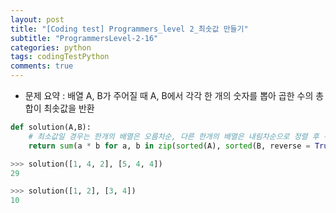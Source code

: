 ```yaml
---
layout: post
title: "[Coding test] Programmers_level 2_최솟값 만들기"
subtitle: "ProgrammersLevel-2-16"
categories: python
tags: codingTestPython
comments: true
---
```


* 문제 요약 : 배열 A, B가 주어질 때 A, B에서 각각 한 개의 숫자를 뽑아 곱한 수의 총 합이 최솟값을 반환

```python
def solution(A,B):
    # 최소값일 경우는 한개의 배열은 오름차순, 다른 한개의 배열은 내림차순으로 정렬 후 각각 곱한 수
    return sum(a * b for a, b in zip(sorted(A), sorted(B, reverse = True)))
```

```python
>>> solution([1, 4, 2], [5, 4, 4])
29

>>> solution([1, 2], [3, 4])
10
```
